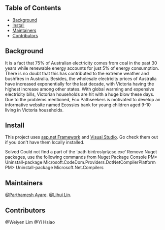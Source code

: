 ## Table of Contents

- [Background](#background)
- [Install](#install)
- [Maintainers](#maintainers)
- [Contributors](#contributors)


## Background

It is a fact that 75% of Australian electricity comes from coal in the past 30 years while renewable energy accounts for just 5% of energy consumption. There is no doubt that this has contributed to the extreme weather and bushfires in Australia. Besides, the wholesale electricity prices of Australia have increased exponentially for the last decade, with Victoria having the highest increase among other states. With global warming and expensive electricity bills, Victorian households are hit with a huge blow these days. Due to the problems mentioned, Eco Pathseekers is motivated to develop an informative website named Ecossies bank for young children aged 9-10 living in Victoria households. 

## Install

This project uses [asp.net Framework](https://dotnet.microsoft.com/apps/aspnet) and [Visual Studio](https://visualstudio.microsoft.com/).
Go check them out if you don't have them locally installed.

Solved Could not find a part of the ‘path bin\roslyn\csc.exe’
Remove Nuget packages, use the following commands from Nuget Package Console
PM> Uninstall-package Microsoft.CodeDom.Providers.DotNetCompilerPlatform
PM> Uninstall-package Microsoft.Net.Compilers


## Maintainers

[@Parthamesh Ayare](https://github.com/paya0001).
[@Lihui Lin](https://github.com/againstllh).



## Contributors

@Weiyen Lim 
@Yi Hsiao



